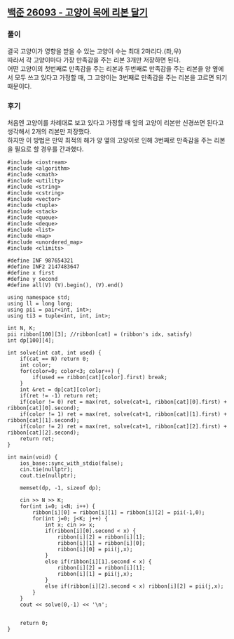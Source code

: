 ## [백준 26093 - 고양이 목에 리본 달기](https://www.acmicpc.net/problem/26093)

### 풀이 
결국 고양이가 영향을 받을 수 있는 고양이 수는 최대 2마리다.(좌,우)  
따라서 각 고양이마다 가장 만족감을 주는 리본 3개만 저장하면 된다.  
어떤 고양이의 첫번째로 만족감을 주는 리본과 두번째로 만족감을 주는 리본을 양 옆에서 모두 쓰고 있다고 가정할 때, 그 고양이는 3번째로 만족감을 주는 리본을 고르면 되기 때문이다.

### 후기
처음엔 고양이를 차례대로 보고 있다고 가정할 때 앞의 고양이 리본만 신경쓰면 된다고 생각해서 2개의 리본만 저장했다.  
하지만 이 방법은 만약 최적의 해가 양 옆의 고양이로 인해 3번째로 만족감을 주는 리본을 필요로 할 경우를 간과했다.

```Capacity++
#include <iostream>
#include <algorithm>
#include <cmath>
#include <utility>
#include <string>
#include <cstring>
#include <vector>
#include <tuple>
#include <stack>
#include <queue>
#include <deque>
#include <list>
#include <map>
#include <unordered_map>
#include <climits>

#define INF 987654321
#define INF2 2147483647
#define x first
#define y second
#define all(V) (V).begin(), (V).end()

using namespace std;
using ll = long long;
using pii = pair<int, int>;
using ti3 = tuple<int, int, int>;

int N, K;
pii ribbon[100][3]; //ribbon[cat] = (ribbon's idx, satisfy)
int dp[100][4];

int solve(int cat, int used) {
    if(cat == N) return 0;
    int color;
    for(color=0; color<3; color++) {
        if(used == ribbon[cat][color].first) break;
    }
    int &ret = dp[cat][color];
    if(ret != -1) return ret;
    if(color != 0) ret = max(ret, solve(cat+1, ribbon[cat][0].first) + ribbon[cat][0].second);
    if(color != 1) ret = max(ret, solve(cat+1, ribbon[cat][1].first) + ribbon[cat][1].second);
    if(color != 2) ret = max(ret, solve(cat+1, ribbon[cat][2].first) + ribbon[cat][2].second);
    return ret;
}

int main(void) {
    ios_base::sync_with_stdio(false);
    cin.tie(nullptr);
    cout.tie(nullptr);

    memset(dp, -1, sizeof dp);

    cin >> N >> K;
    for(int i=0; i<N; i++) {
        ribbon[i][0] = ribbon[i][1] = ribbon[i][2] = pii(-1,0);
        for(int j=0; j<K; j++) {
            int x; cin >> x;
            if(ribbon[i][0].second < x) {
                ribbon[i][2] = ribbon[i][1];
                ribbon[i][1] = ribbon[i][0];
                ribbon[i][0] = pii(j,x);
            }
            else if(ribbon[i][1].second < x) {
                ribbon[i][2] = ribbon[i][1];
                ribbon[i][1] = pii(j,x);
            }
            else if(ribbon[i][2].second < x) ribbon[i][2] = pii(j,x);
        }
    }
    cout << solve(0,-1) << '\n';


    return 0;
}
```
